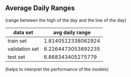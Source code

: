 ## Average Daily Ranges 
(range between the high of the day and the low of the day)

| data set       | avg daily range    |
|----------------|--------------------|
| train set      | 1.8140512338062924 |
| validation set | 6.2264473053892235 |
| test set       | 6.868343405275779  |

(helps to interpret the performance of the models)